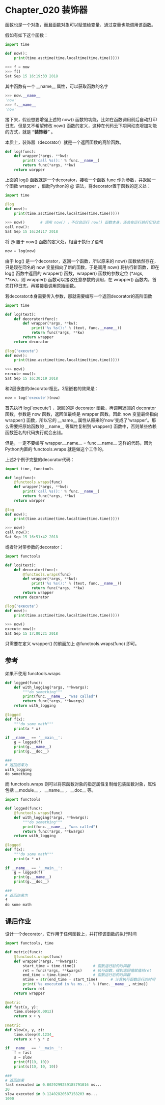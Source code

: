 # Chapter_020 装饰器


函数也是一个对象，而且函数对象可以赋值给变量，通过变量也能调用该函数。

假如有如下这个函数：

```python
import time

def now():
    print(time.asctime(time.localtime(time.time())))
    
>>> f = now
>>> f()
Sat Sep 15 16:19:33 2018
```
  
其中函数有一个 \_\_name\_\_ 属性，可以获取函数的名字
```python
>>> now.__name__
'now'
>>> f.__name__
'now'
```
  
接下来，假设想要增强上述的 now() 函数的功能，比如在函数调用前后自动打印日志，但是又不希望修改 now() 函数的定义，这种在代码云下期间动态增加功能的方式，就是 **“装饰器”** 。
  
本质上，装饰器（decorator）就是一个返回函数的高阶函数。
  
```python
def log(func):
    def wrapper(*args. **kw):
        print('call %s():' % func.__name__)
        return func(*args, **kw)
    return warpper
```      

上面的 log() 函数就是一个decorator，接收一个函数 func 作为参数，并返回一个函数 wrapper ，借助Python的 @ 语法，将decorator置于函数的定义处：

```python
import time

@log
def now():
    print(time.asctime(time.localtime(time.time())))
    
>>> now()       # 调用 now() ，不仅会运行 now() 函数本身，还会在运行前打印日志
call now():
Sat Sep 15 16:24:17 2018
```

将 @ 置于 now() 函数的定义处，相当于执行了语句

```python
now = log(now)
```

由于 log() 是一个decorator，返回一个函数，所以原来的 now() 函数依然存在，只是现在同名的 now 变量指向了新的函数，于是调用 now() 将执行新函数，即在 log() 函数中返回的 wrapper() 函数，wrapper() 函数的参数定位 (\*args, \*\*kw)，则 wrapper() 函数可以接收任意参数的调用，在 wrapper() 函数内，首先打印日志，再紧接着调用原始函数。

若decorator本身需要传入参数，那就需要编写一个返回decorator的高阶函数

```python
import time

def log(text):
    def decorator(func):
        def wrapper(*args, **kw):
            print('%s %s():' % (text, func.__name__))
            return func(*args, **kw)
        return wrapper
    return decorator
    
@log('execute')
def now():
    print(time.asctime(time.localtime(time.time())))
    
>>> now()
execute now():
Sat Sep 15 16:30:19 2018
```

和2层嵌套的decorator相比，3层嵌套的效果是：

```python
now = log('execute')(now)
```

首先执行 log('execute') ，返回的是 decorator 函数，再调用返回的 decorator 函数，参数是 now 函数，返回值最终是 wrapper 函数。因此 now 变量最终指向 wrapper() 函数，所以它的 \_\_name\_\_ 属性从原来的'now'变成了'wrapper'。那么需要把原始函数的 \_\_name\_\_ 等属性复制到 wrapper() 函数中，否则某些依赖函数签名的代码执行就会出错。

但是，一定不要编写 wrapper.\_\_name\_\_ = func.\_\_name\_\_ 这样的代码，因为Python内置的 functools.wraps 就是做这个工作的。

上述2个例子完整的decorator代码：

```python
import time, functools

def log(func):
    @functools.wraps(func)
    def wrapper(*args, **kw):
        print('call %s():' % func.__name__)
        return func(*args, **kw)
    return warpper
    
@log
def now():
    print(time.asctime(time.localtime(time.time())))

>>> now()
call now():
Sat Sep 15 16:51:42 2018
```

或者针对带参数的decorator：

```python
import functools

def log(text):
    def decorator(func):
        @functools.wraps(func)
        def wrapper(*args, **kw):
            print('%s %s():' % (text, func.__name__))
            return func(*args, **kw)
        return wrapper
    return decorator

@log('execute')
def now():
    print(time.asctime(time.localtime(time.time())))
    
>>> now()
execute now():
Sat Sep 15 17:00:21 2018
```

只需要在定义 wrapper() 的前面加上 @functools.wraps(func) 即可。




## 参考

如果不使用 functools.wraps

```python
def logged(func):
	def with_logging(*args, **kwargs):
		"""do something"""
		print(func.__name__, "was called")
		return func(*args, **kwargs)
	return with_logging
	
@logged
def f(x):
	"""do some math"""
	print(x * x)
	
if __name__ == '__main__':
	g = logged(f)
	print(g.__name__)
	print(g.__doc__)

###
# 返回结果为
with_logging
do something

```

而 functools.wraps 则可以将原函数对象的指定属性复制给包装函数对象，属性包括 \_\_module\_\_ ， \_\_name\_\_ ， \_\_doc\_\_ 等。

```python
import functools

def logged(func):
	@functools.wraps(func)
	def with_logging(*args, **kwargs):
		"""do something"""
		print(func.__name__, "was called")
		return func(*args, **kwargs)
	return with_logging
	
@logged
def f(x):
	"""do some math"""
	print(x * x)
	
if __name__ == '__main__':
	g = logged(f)
	print(g.__name__)
	print(g.__doc__)
	
###
# 返回结果为
f
do some math

```


## 课后作业

设计一个decorator，它作用于任何函数上，并打印该函数的执行时间

```python
import functools, time

def metric(func):
    @functools.wraps(func)
    def wrapper(*args, **kwargs):
        start_time = time.time()        # 函数运行前的时间戳
        ret = func(*args, **kwargs)     # 执行函数，得到返回值赋值给ret
        end_time = time.time()          # 函数运行后的时间戳
        ntime = str(end_time - start_time)      # 计算执行函数运行的时间
        print('%s executed in %s ms...' % (func.__name__, ntime))
        return ret
    return wrapper
    
@metric
def fast(x, y):
    time.sleep(0.0012)
    return x + y
    
@metric
def slow(x, y, z):
    time.sleep(0.1234_
    return x * y * z
    
if __name__ == '__main__':
    f = fast
    s = slow
    print(f(10, 10))
    print(s(10, 10, 10))
    
###
# 返回结果
fast executed in 0.0029299259185791016 ms...
20
slow executed in 0.12402820587158203 ms...
1000
```
